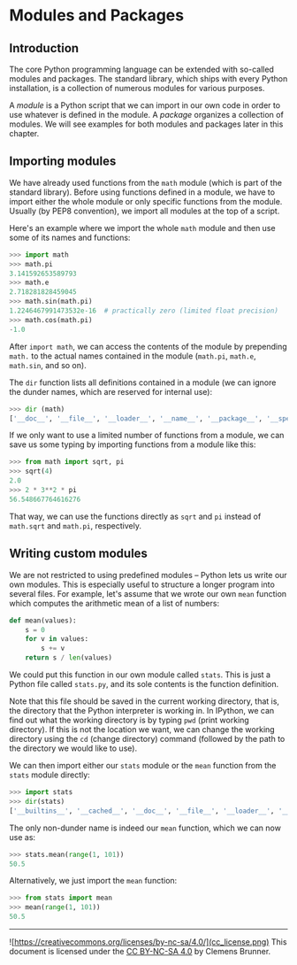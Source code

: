 Modules and Packages
====================
Introduction
------------
The core Python programming language can be extended with so-called modules and packages. The standard library, which ships with every Python installation, is a collection of numerous modules for various purposes.

A *module* is a Python script that we can import in our own code in order to use whatever is defined in the module. A *package* organizes a collection of modules. We will see examples for both modules and packages later in this chapter.

Importing modules
-----------------
We have already used functions from the `math` module (which is part of the standard library). Before using functions defined in a module, we have to import either the whole module or only specific functions from the module. Usually (by PEP8 convention), we import all modules at the top of a script.

Here's an example where we import the whole `math` module and then use some of its names and functions:

```python
>>> import math
>>> math.pi
3.141592653589793
>>> math.e
2.718281828459045
>>> math.sin(math.pi)
1.2246467991473532e-16  # practically zero (limited float precision)
>>> math.cos(math.pi)
-1.0
```

After `import math`, we can access the contents of the module by prepending `math.` to the actual names contained in the module (`math.pi`, `math.e`, `math.sin`, and so on).

The `dir` function lists all definitions contained in a module (we can ignore the dunder names, which are reserved for internal use):

```python
>>> dir (math)
['__doc__', '__file__', '__loader__', '__name__', '__package__', '__spec__', 'acos', 'acosh', 'asin', 'asinh', 'atan', 'atan2', 'atanh', 'ceil', 'comb', 'copysign', 'cos', 'cosh', 'degrees', 'dist', 'e', 'erf', 'erfc', 'exp', 'expm1', 'fabs', 'factorial', 'floor', 'fmod', 'frexp', 'fsum', 'gamma', 'gcd', 'hypot', 'inf', 'isclose', 'isfinite', 'isinf', 'isnan', 'isqrt', 'ldexp', 'lgamma', 'log', 'log10', 'log1p', 'log2', 'modf', 'nan', 'perm', 'pi', 'pow', 'prod', 'radians', 'remainder', 'sin', 'sinh', 'sqrt', 'tan', 'tanh', 'tau', 'trunc']
```

If we only want to use a limited number of functions from a module, we can save us some typing by importing functions from a module like this:

```python
>>> from math import sqrt, pi
>>> sqrt(4)
2.0
>>> 2 * 3**2 * pi
56.548667764616276
```

That way, we can use the functions directly as `sqrt` and `pi` instead of `math.sqrt` and `math.pi`, respectively.

Writing custom modules
----------------------
We are not restricted to using predefined modules &ndash; Python lets us write our own modules. This is especially useful to structure a longer program into several files. For example, let's assume that we wrote our own `mean` function which computes the arithmetic mean of a list of numbers:

```python
def mean(values):
    s = 0
    for v in values:
        s += v
    return s / len(values)
```

We could put this function in our own module called `stats`. This is just a Python file called `stats.py`, and its sole contents is the function definition.

Note that this file should be saved in the current working directory, that is, the directory that the Python interpreter is working in. In IPython, we can find out what the working directory is by typing `pwd` (print working directory). If this is not the location we want, we can change the working directory using the `cd` (change directory) command (followed by the path to the directory we would like to use).

We can then import either our `stats` module or the `mean` function from the `stats` module directly:

```python
>>> import stats
>>> dir(stats)
['__builtins__', '__cached__', '__doc__', '__file__', '__loader__', '__name__', '__package__', '__spec__', 'mean']
```

The only non-dunder name is indeed our `mean` function, which we can now use as:

```python
>>> stats.mean(range(1, 101))
50.5
```

Alternatively, we just import the `mean` function:

```python
>>> from stats import mean
>>> mean(range(1, 101))
50.5
```





---
![https://creativecommons.org/licenses/by-nc-sa/4.0/](cc_license.png) This document is licensed under the [CC BY-NC-SA 4.0](https://creativecommons.org/licenses/by-nc-sa/4.0/) by Clemens Brunner.